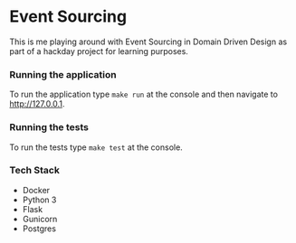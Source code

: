 # Event Sourcing

This is me playing around with Event Sourcing in Domain Driven Design as 
part of a hackday project for learning purposes.

### Running the application
To run the application type `make run` at the console and then navigate to 
http://127.0.0.1. 

### Running the tests
To run the tests type `make test` at the console.

### Tech Stack
* Docker
* Python 3
* Flask
* Gunicorn
* Postgres
